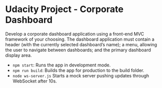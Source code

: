 # Udacity Project - Corporate Dashboard

Develop a corporate dashboard application using a front-end MVC framework of your choosing. The dashboard application must contain a header (with the currently selected dashboard’s name); a menu, allowing the user to navigate between dashboards; and the primary dashboard display area.

- `npm start`: Runs the app in development mode.
- `npm run build`: Builds the app for production to the build folder.
- `node ws-server.js` Starts a mock server pushing updates through WebSocket after 10s.